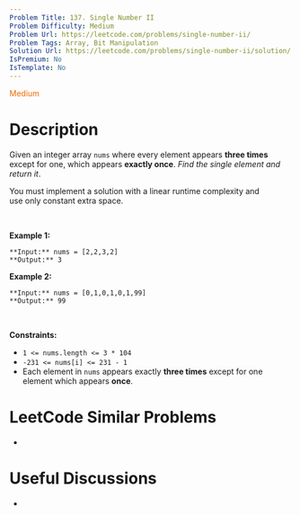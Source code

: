 ```yaml
---
Problem Title: 137. Single Number II
Problem Difficulty: Medium
Problem Url: https://leetcode.com/problems/single-number-ii/
Problem Tags: Array, Bit Manipulation
Solution Url: https://leetcode.com/problems/single-number-ii/solution/
IsPremium: No
IsTemplate: No
---
```


<span style="color: rgb(239, 108, 0);">Medium</span>

# Description

Given an integer array `nums` where every element appears **three times** except for one, which appears **exactly once**. *Find the single element and return it*.


You must implement a solution with a linear runtime complexity and use only constant extra space.


 


**Example 1:**



```
**Input:** nums = [2,2,3,2]
**Output:** 3

```
**Example 2:**



```
**Input:** nums = [0,1,0,1,0,1,99]
**Output:** 99

```

 


**Constraints:**


* `1 <= nums.length <= 3 * 104`
* `-231 <= nums[i] <= 231 - 1`
* Each element in `nums` appears exactly **three times** except for one element which appears **once**.




# LeetCode Similar Problems

- []()

# Useful Discussions

- []()
